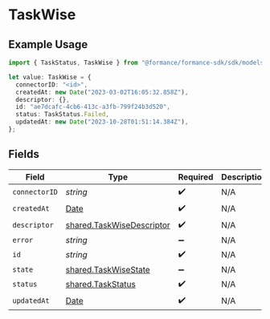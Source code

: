 # TaskWise

## Example Usage

```typescript
import { TaskStatus, TaskWise } from "@formance/formance-sdk/sdk/models/shared";

let value: TaskWise = {
  connectorID: "<id>",
  createdAt: new Date("2023-03-02T16:05:32.858Z"),
  descriptor: {},
  id: "ae7dcafc-4cb6-413c-a3fb-799f24b3d520",
  status: TaskStatus.Failed,
  updatedAt: new Date("2023-10-28T01:51:14.384Z"),
};
```

## Fields

| Field                                                                                         | Type                                                                                          | Required                                                                                      | Description                                                                                   |
| --------------------------------------------------------------------------------------------- | --------------------------------------------------------------------------------------------- | --------------------------------------------------------------------------------------------- | --------------------------------------------------------------------------------------------- |
| `connectorID`                                                                                 | *string*                                                                                      | :heavy_check_mark:                                                                            | N/A                                                                                           |
| `createdAt`                                                                                   | [Date](https://developer.mozilla.org/en-US/docs/Web/JavaScript/Reference/Global_Objects/Date) | :heavy_check_mark:                                                                            | N/A                                                                                           |
| `descriptor`                                                                                  | [shared.TaskWiseDescriptor](../../../sdk/models/shared/taskwisedescriptor.md)                 | :heavy_check_mark:                                                                            | N/A                                                                                           |
| `error`                                                                                       | *string*                                                                                      | :heavy_minus_sign:                                                                            | N/A                                                                                           |
| `id`                                                                                          | *string*                                                                                      | :heavy_check_mark:                                                                            | N/A                                                                                           |
| `state`                                                                                       | [shared.TaskWiseState](../../../sdk/models/shared/taskwisestate.md)                           | :heavy_minus_sign:                                                                            | N/A                                                                                           |
| `status`                                                                                      | [shared.TaskStatus](../../../sdk/models/shared/taskstatus.md)                                 | :heavy_check_mark:                                                                            | N/A                                                                                           |
| `updatedAt`                                                                                   | [Date](https://developer.mozilla.org/en-US/docs/Web/JavaScript/Reference/Global_Objects/Date) | :heavy_check_mark:                                                                            | N/A                                                                                           |